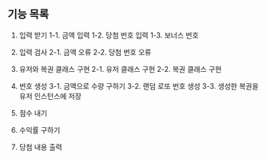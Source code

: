 ## 기능 목록
1. 입력 받기
1-1. 금액 입력
1-2. 당첨 번호 입력
1-3. 보너스 번호

2. 입력 검사
2-1. 금액 오류
2-2. 당첨 번호 오류

3. 유저와 복권 클래스 구현
2-1. 유저 클래스 구현
2-2. 복권 클래스 구현

3. 번호 생성
3-1. 금액으로 수량 구하기
3-2. 랜덤 로또 번호 생성
3-3. 생성한 복권을 유저 인스턴스에 저장

4. 점수 내기

5. 수익률 구하기

6. 당첨 내용 출력
